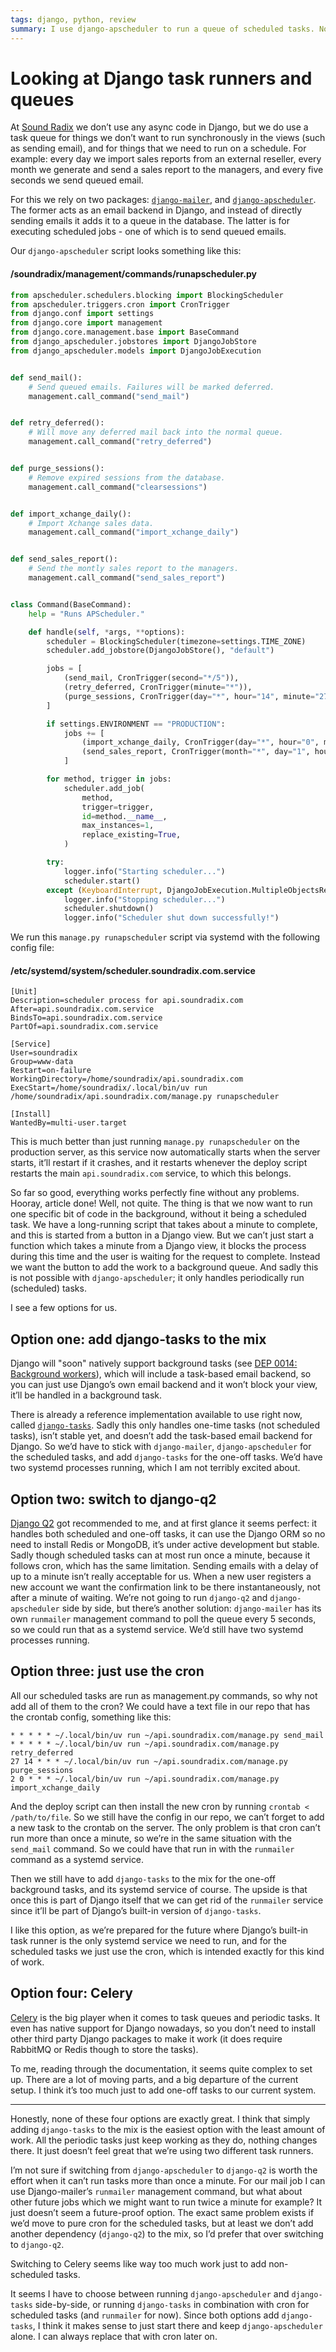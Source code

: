 ```yaml
---
tags: django, python, review
summary: I use django-apscheduler to run a queue of scheduled tasks. Now I also need the ability to run one-off tasks and that turned out to not be so simple.
---
```


# Looking at Django task runners and queues

At [Sound Radix](https://www.soundradix.com/) we don’t use any async code in Django, but we do use a task queue for things we don’t want to run synchronously in the views (such as sending email), and for things that we need to run on a schedule. For example: every day we import sales reports from an external reseller, every month we generate and send a sales report to the managers, and every five seconds we send queued email.

For this we rely on two packages: [`django-mailer`](https://github.com/pinax/django-mailer/), and [`django-apscheduler`](https://github.com/jcass77/django-apscheduler). The former acts as an email backend in Django, and instead of directly sending emails it adds it to a queue in the database. The latter is for executing scheduled jobs - one of which is to send queued emails.

Our `django-apscheduler` script looks something like this:

#### <i class="fa-regular fa-file-code"></i> **/soundradix/management/commands/runapscheduler.py**
```python
from apscheduler.schedulers.blocking import BlockingScheduler
from apscheduler.triggers.cron import CronTrigger
from django.conf import settings
from django.core import management
from django.core.management.base import BaseCommand
from django_apscheduler.jobstores import DjangoJobStore
from django_apscheduler.models import DjangoJobExecution


def send_mail():
    # Send queued emails. Failures will be marked deferred.
    management.call_command("send_mail")


def retry_deferred():
    # Will move any deferred mail back into the normal queue.
    management.call_command("retry_deferred")


def purge_sessions():
    # Remove expired sessions from the database.
    management.call_command("clearsessions")


def import_xchange_daily():
    # Import Xchange sales data.
    management.call_command("import_xchange_daily")


def send_sales_report():
    # Send the montly sales report to the managers.
    management.call_command("send_sales_report")


class Command(BaseCommand):
    help = "Runs APScheduler."

    def handle(self, *args, **options):
        scheduler = BlockingScheduler(timezone=settings.TIME_ZONE)
        scheduler.add_jobstore(DjangoJobStore(), "default")

        jobs = [
            (send_mail, CronTrigger(second="*/5")),
            (retry_deferred, CronTrigger(minute="*")),
            (purge_sessions, CronTrigger(day="*", hour="14", minute="27")),
        ]

        if settings.ENVIRONMENT == "PRODUCTION":
            jobs += [
                (import_xchange_daily, CronTrigger(day="*", hour="0", minute="2")),
                (send_sales_report, CronTrigger(month="*", day="1", hour="8", minute="13")),
            ]

        for method, trigger in jobs:
            scheduler.add_job(
                method,
                trigger=trigger,
                id=method.__name__,
                max_instances=1,
                replace_existing=True,
            )

        try:
            logger.info("Starting scheduler...")
            scheduler.start()
        except (KeyboardInterrupt, DjangoJobExecution.MultipleObjectsReturned):  # The job is already being executed
            logger.info("Stopping scheduler...")
            scheduler.shutdown()
            logger.info("Scheduler shut down successfully!")
```

We run this `manage.py runapscheduler` script via systemd with the following config file:

#### <i class="fa-regular fa-file-code"></i> **/etc/systemd/system/scheduler.soundradix.com.service**
```
[Unit]
Description=scheduler process for api.soundradix.com
After=api.soundradix.com.service
BindsTo=api.soundradix.com.service
PartOf=api.soundradix.com.service

[Service]
User=soundradix
Group=www-data
Restart=on-failure
WorkingDirectory=/home/soundradix/api.soundradix.com
ExecStart=/home/soundradix/.local/bin/uv run /home/soundradix/api.soundradix.com/manage.py runapscheduler

[Install]
WantedBy=multi-user.target
```

This is much better than just running `manage.py runapscheduler` on the production server, as this service now automatically starts when the server starts, it’ll restart if it crashes, and it restarts whenever the deploy script restarts the main `api.soundradix.com` service, to which this belongs.

So far so good, everything works perfectly fine without any problems. Hooray, article done! Well, not quite. The thing is that we now want to run one specific bit of code in the background, without it being a scheduled task. We have a long-running script that takes about a minute to complete, and this is started from a button in a Django view. But we can’t just start a function which takes a minute from a Django view, it blocks the process during this time and the user is waiting for the request to complete. Instead we want the button to add the work to a background queue. And sadly this is not possible with  `django-apscheduler`; it only handles periodically run (scheduled) tasks.

I see a few options for us.

## Option one: add django-tasks to the mix
Django will "soon" natively support background tasks (see [DEP 0014: Background workers](https://github.com/django/deps/blob/main/accepted/0014-background-workers.rst)), which will include a task-based email backend, so you can just use Django’s own email backend and it won’t block your view, it’ll be handled in a background task.

There is already a reference implementation available to use right now, called [`django-tasks`](https://github.com/RealOrangeOne/django-tasks). Sadly this only handles one-time tasks (not scheduled tasks), isn’t stable yet, and doesn’t add the task-based email backend for Django. So we’d have to stick with `django-mailer`, `django-apscheduler` for the scheduled tasks, and add `django-tasks` for the one-off tasks. We’d have two systemd processes running, which I am not terribly excited about.

## Option two: switch to django-q2
[Django Q2](https://django-q2.readthedocs.io/en/master/) got recommended to me, and at first glance it seems perfect: it handles both scheduled and one-off tasks, it can use the Django ORM so no need to install Redis or MongoDB, it’s under active development but stable. Sadly though scheduled tasks can at most run once a minute, because it follows cron, which has the same limitation. Sending emails with a delay of up to a minute isn’t really acceptable for us. When a new user registers a new account we want the confirmation link to be there instantaneously, not after a minute of waiting. We’re not going to run `django-q2` and `django-apscheduler` side by side, but there’s another solution: `django-mailer` has its own `runmailer` management command to poll the queue every 5 seconds, so we could run that as a systemd service. We’d still have two systemd processes running.

## Option three: just use the cron
All our scheduled tasks are run as management.py commands, so why not add all of them to the cron? We could have a text file in our repo that has the crontab config, something like this:

```
* * * * * ~/.local/bin/uv run ~/api.soundradix.com/manage.py send_mail
* * * * * ~/.local/bin/uv run ~/api.soundradix.com/manage.py retry_deferred
27 14 * * * ~/.local/bin/uv run ~/api.soundradix.com/manage.py purge_sessions
2 0 * * * ~/.local/bin/uv run ~/api.soundradix.com/manage.py import_xchange_daily
```

And the deploy script can then install the new cron by running `crontab < /path/to/file`. So we still have the config in our repo, we can’t forget to add a new task to the crontab on the server. The only problem is that cron can’t run more than once a minute, so we’re in the same situation with the `send_mail` command. So we could have that run in with the `runmailer` command as a systemd service.

Then we still have to add `django-tasks` to the mix for the one-off background tasks, and its systemd service of course. The upside is that once this is part of Django itself that we can get rid of the `runmailer` service since it’ll be part of Django’s built-in version of `django-tasks`.

I like this option, as we’re prepared for the future where Django’s built-in task runner is the only systemd service we need to run, and for the scheduled tasks we just use the cron, which is intended exactly for this kind of work.

## Option four: Celery
[Celery](https://docs.celeryq.dev/en/latest/index.html) is the big player when it comes to task queues and periodic tasks. It even has native support for Django nowadays, so you don’t need to install other third party Django packages to make it work (it does require RabbitMQ or Redis though to store the tasks).

To me, reading through the documentation, it seems quite complex to set up. There are a lot of moving parts, and a big departure of the current setup. I think it’s too much just to add one-off tasks to our current system.

---

Honestly, none of these four options are exactly great. I think that simply adding `django-tasks` to the mix is the easiest option with the least amount of work. All the periodic tasks just keep working as they do, nothing changes there. It just doesn’t feel great that we’re using two different task runners.

I’m not sure if switching from `django-apscheduler` to `django-q2` is worth the effort when it can’t run tasks more than once a minute. For our mail job I can use Django-mailer’s `runmailer` management command, but what about other future jobs which we might want to run twice a minute for example? It just doesn’t seem a future-proof option. The exact same problem exists if we’d move to pure cron for the scheduled tasks, but at least we don’t add another dependency (`django-q2`) to the mix, so I’d prefer that over switching to `django-q2`.

Switching to Celery seems like way too much work just to add non-scheduled tasks.

It seems I have to choose between running `django-apscheduler` and `django-tasks` side-by-side, or running `django-tasks` in combination with cron for scheduled tasks (and `runmailer` for now). Since both options add `django-tasks`, I think it makes sense to just start there and keep `django-apscheduler` alone. I can always replace that with cron later on.